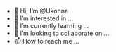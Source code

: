 - 👋 Hi, I’m @Ukonna
- 👀 I’m interested in ...
- 🌱 I’m currently learning ...
- 💞️ I’m looking to collaborate on ...
- 📫 How to reach me ...

<!---
Ukonna/Ukonna is a ✨ special ✨ repository because its `README.md` (this file) appears on your GitHub profile.
You can click the Preview link to take a look at your changes.
--->
